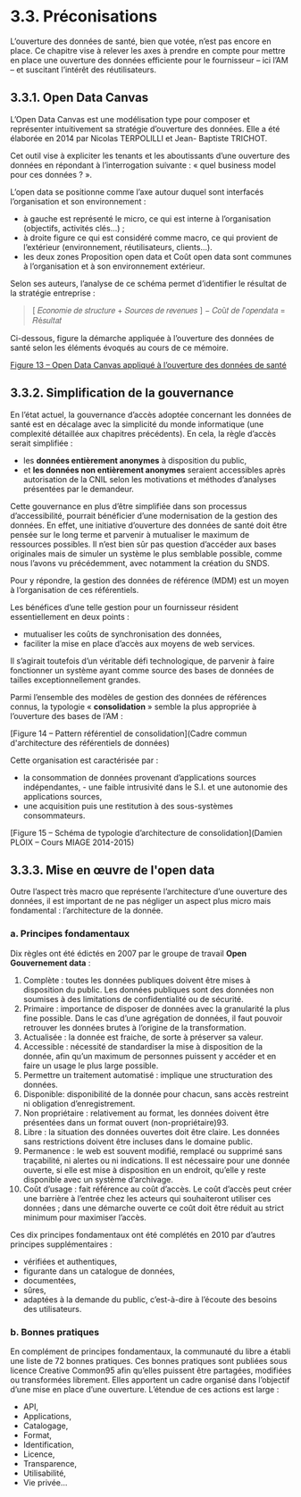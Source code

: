 # 3.3. Préconisations

L’ouverture des données de santé, bien que votée, n’est pas encore en place. Ce chapitre vise à relever les axes à prendre en compte pour mettre en place une ouverture des données efficiente pour le fournisseur – ici l’AM – et suscitant l’intérêt des réutilisateurs.

## 3.3.1. Open Data Canvas

L’Open Data Canvas est une modélisation type pour composer et représenter intuitivement sa stratégie d’ouverture des données. Elle a été élaborée en 2014 par Nicolas TERPOLILLI et Jean- Baptiste TRICHOT.

Cet outil vise à expliciter les tenants et les aboutissants d’une ouverture des données en répondant à l’interrogation suivante : « quel business model pour ces données ? ».

L’open data se positionne comme l’axe autour duquel sont interfacés l’organisation et son environnement :

- à gauche est représenté le micro, ce qui est interne à l’organisation (objectifs, activités clés...) ;- à droite figure ce qui est considéré comme macro, ce qui provient de l’extérieur (environnement,réutilisateurs, clients...).- les deux zones Proposition open data et Coût open data sont communes à l’organisation et à son environnement extérieur.
Selon ses auteurs, l’analyse de ce schéma permet d’identifier le résultat de la stratégie entreprise :> [ 𝐸𝑐𝑜𝑛𝑜𝑚𝑖𝑒 𝑑𝑒 𝑠𝑡𝑟𝑢𝑐𝑡𝑢𝑟𝑒 + 𝑆𝑜𝑢𝑟𝑐𝑒𝑠 𝑑𝑒 𝑟𝑒𝑣𝑒𝑛𝑢𝑒𝑠 ] − 𝐶𝑜û𝑡 𝑑𝑒 𝑙′𝑜𝑝𝑒𝑛𝑑𝑎𝑡𝑎 = 𝑅é𝑠𝑢𝑙𝑡𝑎𝑡

Ci-dessous, figure la démarche appliquée à l’ouverture des données de santé selon les éléments évoqués au cours de ce mémoire.

[Figure 13 – Open Data Canvas appliqué à l’ouverture des données de santé](#)

## 3.3.2. Simplification de la gouvernance

En l’état actuel, la gouvernance d’accès adoptée concernant les données de santé est en décalage avec la simplicité du monde informatique (une complexité détaillée aux chapitres précédents).En cela, la règle d’accès serait simplifiée :
- les **données entièrement anonymes** à disposition du public,- et **les données non entièrement anonymes** seraient accessibles après autorisation de la CNILselon les motivations et méthodes d’analyses présentées par le demandeur.
Cette gouvernance en plus d’être simplifiée dans son processus d’accessibilité, pourrait bénéficier d’une modernisation de la gestion des données. En effet, une initiative d’ouverture des données de santé doit être pensée sur le long terme et parvenir à mutualiser le maximum de ressources possibles. Il n’est bien sûr pas question d’accéder aux bases originales mais de simuler un système le plus semblable possible, comme nous l’avons vu précédemment, avec notamment la création du SNDS.Pour y répondre, la gestion des données de référence (MDM) est un moyen à l’organisation de ces référentiels.
Les bénéfices d’une telle gestion pour un fournisseur résident essentiellement en deux points :
- mutualiser les coûts de synchronisation des données,- faciliter la mise en place d’accès aux moyens de web services.Il s’agirait toutefois d’un véritable défi technologique, de parvenir à faire fonctionner un système ayant comme source des bases de données de tailles exceptionnellement grandes.
Parmi l’ensemble des modèles de gestion des données de références connus, la typologie« **consolidation** » semble la plus appropriée à l’ouverture des bases de l’AM :[Figure 14 – Pattern référentiel de consolidation](Cadre commun d'architecture des référentiels de données)Cette organisation est caractérisée par :
- la consommation de données provenant d’applications sources indépendantes,   - une faible intrusivité dans le S.I. et une autonomie des applications sources,- une acquisition puis une restitution à des sous-systèmes consommateurs.
[Figure 15 – Schéma de typologie d’architecture de consolidation](Damien PLOIX – Cours MIAGE 2014-2015)

## 3.3.3. Mise en œuvre de l'open data

Outre l’aspect très macro que représente l’architecture d’une ouverture des données, il est important de ne pas négliger un aspect plus micro mais fondamental : l’architecture de la donnée.### a. Principes fondamentauxDix règles ont été édictés en 2007 par le groupe de travail **Open Gouvernement data** :

1. Complète : toutes les données publiques doivent être mises à disposition du public. Les donnéespubliques sont des données non soumises à des limitations de confidentialité ou de sécurité.2. Primaire : importance de disposer de données avec la granularité la plus fine possible. Dans le cas d’une agrégation de données, il faut pouvoir retrouver les données brutes à l’origine de la transformation.3. Actualisée : la donnée est fraiche, de sorte à préserver sa valeur.4. Accessible : nécessité de standardiser la mise à disposition de la donnée, afin qu’un maximum depersonnes puissent y accéder et en faire un usage le plus large possible.5. Permettre un traitement automatisé : implique une structuration des données.6. Disponible: disponibilité de la donnée pour chacun, sans accès restreint ni obligation d’enregistrement.7. Non propriétaire : relativement au format, les données doivent être présentées dans un format ouvert (non-propriétaire)93.8. Libre : la situation des données ouvertes doit être claire. Les données sans restrictions doivent être incluses dans le domaine public.9. Permanence : le web est souvent modifié, remplacé ou supprimé sans traçabilité, ni alertes ou ni indications. Il est nécessaire pour une donnée ouverte, si elle est mise à disposition en un endroit, qu’elle y reste disponible avec un système d’archivage.10. Coût d’usage : fait référence au coût d’accès. Le coût d’accès peut créer une barrière à l’entrée chez les acteurs qui souhaiteront utiliser ces données ; dans une démarche ouverte ce coût doit être réduit au strict minimum pour maximiser l’accès.
Ces dix principes fondamentaux ont été complétés en 2010 par d’autres principes supplémentaires :- vérifiées et authentiques,- figurante dans un catalogue de données,- documentées,- sûres,- adaptées à la demande du public, c’est-à-dire à l’écoute des besoins des utilisateurs.
### b. Bonnes pratiques
En complément de principes fondamentaux, la communauté du libre a établi une liste de 72 bonnes pratiques. Ces bonnes pratiques sont publiées sous licence Creative Common95 afin qu’elles puissent être partagées, modifiées ou transformées librement. Elles apportent un cadre organisé dans l’objectif d’une mise en place d’une ouverture. L’étendue de ces actions est large :- API,- Applications,- Catalogage,- Format,- Identification,- Licence,- Transparence,
- Utilisabilité,- Vie privée...
